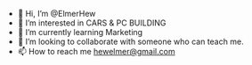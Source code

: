 - 👋 Hi, I’m @ElmerHew
- 👀 I’m interested in CARS & PC BUILDING
- 🌱 I’m currently learning Marketing
- 💞️ I’m looking to collaborate with someone who can teach me.
- 📫 How to reach me hewelmer@gmail.com

<!---
ElmerHew/ElmerHew is a ✨ special ✨ repository because its `README.md` (this file) appears on your GitHub profile.
You can click the Preview link to take a look at your changes.
--->
